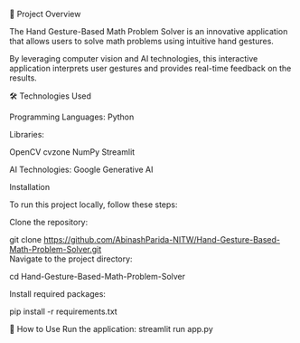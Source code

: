 🚀 Project Overview

The Hand Gesture-Based Math Problem Solver is an innovative application that allows users to solve math problems using intuitive hand gestures. 

By leveraging computer vision and AI technologies, this interactive application interprets user gestures and provides real-time feedback on the results.

🛠️ Technologies Used

Programming Languages: Python

Libraries:

OpenCV
cvzone
NumPy
Streamlit

AI Technologies: Google Generative AI

Installation

To run this project locally, follow these steps:

Clone the repository:

git clone https://github.com/AbinashParida-NITW/Hand-Gesture-Based-Math-Problem-Solver.git  
Navigate to the project directory:

cd Hand-Gesture-Based-Math-Problem-Solver  

Install required packages:

pip install -r requirements.txt  

🎨 How to Use
Run the application:
streamlit run app.py  
